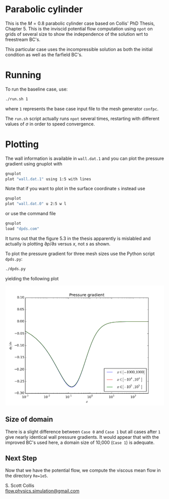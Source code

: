# Parabolic cylinder

This is the $M=0.8$ parabolic cylinder case based on Collis'
PhD Thesis, Chapter 5.  This is the inviscid potential flow
computation using `npot` on grids of several size to show
the independence of the solution wrt to freestream BC's.

This particular case uses the incompressible solution as
both the initial condition as well as the farfield BC's.

# Running

To run the baseline case, use:
```bash
./run.sh 1
```
where `1` represents the base case input file to the mesh
generator `confpc`.  

The `run.sh` script actually runs `npot` several times, restarting
with different values of $\sigma$ in order to speed convergence.

# Plotting

The wall information is available in `wall.dat.1` and you can 
plot the pressure gradient using gnuplot with
```bash
gnuplot
plot "wall.dat.1" using 1:5 with lines
```
Note that if you want to plot in the surface coordinate `s` instead
use
```bash
gnuplot 
plot "wall.dat.0" u 2:5 w l
```
or use the command file
```bash
gnuplot
load "dpds.com"
```
It turns out that the figure 5.3 in the thesis apparently is 
mislabled and actually is plotting $\partial p/\partial s$ versus
$x$, not $s$ as shown.

To plot the pressure gradient for three mesh sizes use the Python
script `dpds.py`:
```bash
./dpds.py
```
yielding the following plot

![Pressure gradient](https://github.com/sscollis/lns3d/blob/master/test/pcyl/sweep=35/M=0.8/dpds.png)

## Size of domain

There is a slight difference between `Case 0` and `Case 1` but all cases 
after `1` give nearly identical wall pressure gradients.   It would appear 
that with the improved BC's used here, a domain size of 10,000 (`Case 1`)
is adequate.

## Next Step

Now that we have the potential flow, we compute the viscous mean flow in
the directory `Re=1e5`.

S. Scott Collis\
flow.physics.simulation@gmail.com
